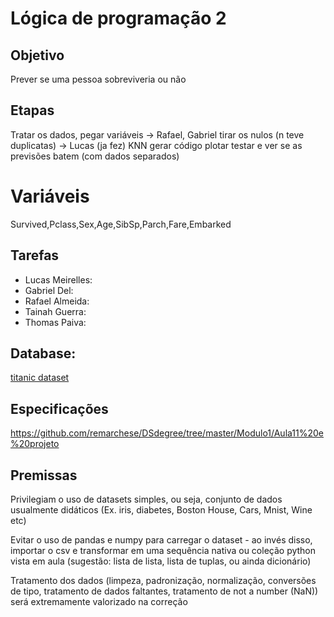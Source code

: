 # Lógica de programação 2

## Objetivo
Prever se uma pessoa sobreviveria ou não

## Etapas
Tratar os dados, pegar variáveis -> Rafael, Gabriel
tirar os nulos (n teve duplicatas) -> Lucas (ja fez)
KNN gerar código
plotar
testar e ver se as previsões batem (com dados separados)

# Variáveis

Survived,Pclass,Sex,Age,SibSp,Parch,Fare,Embarked


## Tarefas
* Lucas Meirelles:
* Gabriel Del:
* Rafael Almeida:
* Tainah Guerra:
* Thomas Paiva:

## Database:
[titanic dataset](https://www.kaggle.com/datasets/yasserh/titanic-dataset)

## Especificações
https://github.com/remarchese/DSdegree/tree/master/Modulo1/Aula11%20e%20projeto

## Premissas
Privilegiam o uso de datasets simples, ou seja, conjunto de dados usualmente didáticos (Ex. iris, diabetes, Boston House, Cars, Mnist, Wine etc)

Evitar o uso de pandas e numpy para carregar o dataset - ao invés disso, importar o csv e transformar em uma sequência nativa ou coleção python vista em aula (sugestão: lista de lista, lista de tuplas, ou ainda dicionário)

Tratamento dos dados (limpeza, padronização, normalização, conversões de tipo, tratamento de dados faltantes, tratamento de not a number (NaN)) será extremamente valorizado na correção
